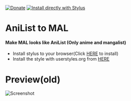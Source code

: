 [![Donate](https://img.shields.io/badge/Donate-PayPal-blue.svg)](https://www.paypal.me/davdiowo) [![Install directly with Stylus](https://img.shields.io/badge/Install%20directly%20with-Stylus-00adad.svg)](https://raw.githubusercontent.com/davdi1337/anilisttomal/master/main.user.css)
# __AniList to MAL__
#### Make MAL looks like AniList (Only anime and mangalist)

- Install stylus to your browser(Click [HERE](https://chrome.google.com/webstore/detail/stylish-custom-themes-for/fjnbnpbmkenffdnngjfgmeleoegfcffe) to install)
- Install the style with userstyles.org from [HERE](http://userstyles.org/styles/189764)

# __Preview(old)__
![Screenshot](https://i.imgur.com/1VGoGME.png)
